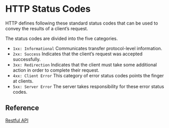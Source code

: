 # HTTP Status Codes

HTTP defines following these standard status codes that can be used to convey the results of a client’s request.

The status codes are divided into the five categories.

- `1xx: Informational` Communicates transfer protocol-level information.
- `2xx: Success` Indicates that the client’s request was accepted successfully.
- `3xx: Redirection` Indicates that the client must take some additional action in order to complete their request.
- `4xx: Client Error` This category of error status codes points the finger at clients.
- `5xx: Server Error` The server takes responsibility for these error status codes.

## Reference

[Restful API](https://restfulapi.net/http-status-codes/)
